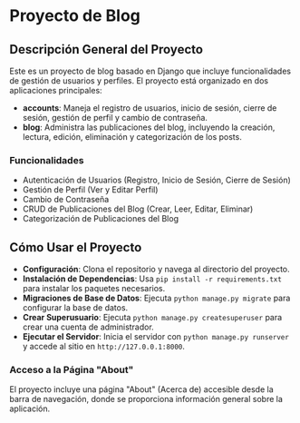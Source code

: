 # Proyecto de Blog

## Descripción General del Proyecto

Este es un proyecto de blog basado en Django que incluye funcionalidades de gestión de usuarios y perfiles. El proyecto está organizado en dos aplicaciones principales:

- **accounts**: Maneja el registro de usuarios, inicio de sesión, cierre de sesión, gestión de perfil y cambio de contraseña.
- **blog**: Administra las publicaciones del blog, incluyendo la creación, lectura, edición, eliminación y categorización de los posts.

### Funcionalidades

- Autenticación de Usuarios (Registro, Inicio de Sesión, Cierre de Sesión)
- Gestión de Perfil (Ver y Editar Perfil)
- Cambio de Contraseña
- CRUD de Publicaciones del Blog (Crear, Leer, Editar, Eliminar)
- Categorización de Publicaciones del Blog

## Cómo Usar el Proyecto

- **Configuración**: Clona el repositorio y navega al directorio del proyecto.
- **Instalación de Dependencias**: Usa `pip install -r requirements.txt` para instalar los paquetes necesarios.
- **Migraciones de Base de Datos**: Ejecuta `python manage.py migrate` para configurar la base de datos.
- **Crear Superusuario**: Ejecuta `python manage.py createsuperuser` para crear una cuenta de administrador.
- **Ejecutar el Servidor**: Inicia el servidor con `python manage.py runserver` y accede al sitio en `http://127.0.0.1:8000`.

### Acceso a la Página "About"

El proyecto incluye una página "About" (Acerca de) accesible desde la barra de navegación, donde se proporciona información general sobre la aplicación.
